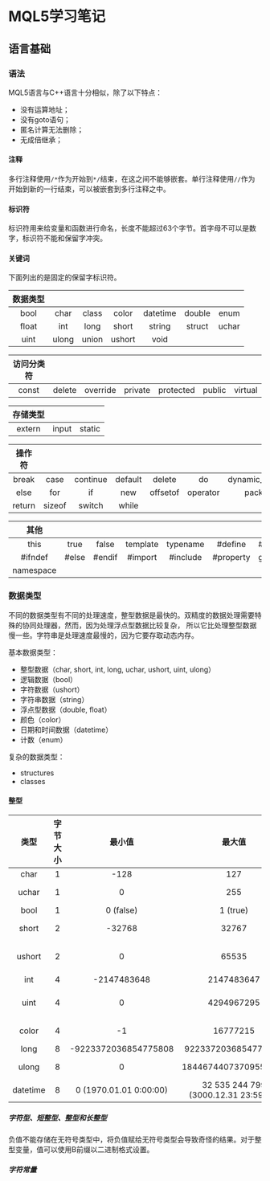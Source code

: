 # MQL5学习笔记


## 语言基础

### 语法
MQL5语言与C++语言十分相似，除了以下特点：
- 没有运算地址；
- 没有goto语句；
- 匿名计算无法删除；
- 无成倍继承；

#### 注释
多行注释使用`/*`作为开始到`*/`结束，在这之间不能够嵌套。单行注释使用`//`作为开始到新的一行结束，可以被嵌套到多行注释之中。

#### 标识符
标识符用来给变量和函数进行命名，长度不能超过63个字节。首字母不可以是数字，标识符不能和保留字冲突。

#### 关键词
下面列出的是固定的保留字标识符。

|数据类型| | | | | | |
| :-: | :-: | :-: | :-: | :-: | :-: | :-: |
| bool | char | class | color | datetime | double | enum |
| float | int | long | short | string | struct | uchar |
| uint | ulong | union | ushort | void |

|访问分类符| | | | | | |
| :-: | :-: | :-: | :-: | :-: | :-: | :-: |
| const | delete | override | private | protected | public | virtual |

|存储类型| | |
| :-: | :-: | :-: |
| extern | input | static |

|操作符| | | | | | |
| :-: | :-: | :-: | :-: | :-: | :-: | :-: |
| break | case | continue | default | delete | do | dynamic_cast |
| else | for | if | new | offsetof | operator | pack |
| return | sizeof | switch | while |

|其他| | | | | | |
| :-: | :-: | :-: | :-: | :-: | :-: | :-: |
| this | true | false | template | typename | #define | #ifdef |
| #ifndef | #else | #endif | #import | #include | #property | group |
| namespace |

### 数据类型
不同的数据类型有不同的处理速度，整型数据是最快的。双精度的数据处理需要特殊的协同处理器，然而，因为处理浮点型数据比较复杂， 所以它比处理整型数据慢一些。字符串是处理速度最慢的，因为它要存取动态内存。

基本数据类型：
- 整型数据（char, short, int, long, uchar, ushort, uint, ulong）
- 逻辑数据（bool）
- 字符数据（ushort）
- 字符串数据（string）
- 浮点型数据（double, float）
- 颜色（color）
- 日期和时间数据（datetime）
- 计数（enum）

复杂的数据类型：
- structures
- classes

#### 整型
| 类型 | 字节大小 | 最小值 | 最大值 | C++类比 |
| :-:  | :-:     | :-:   | :-:    | :-:    |
| char | 1       | -128  | 127    | char   |
| uchar | 1 | 0 | 255 | unsigned char, BYTE |
| bool | 1 | 0 (false) | 1 (true) | bool |
| short | 2 | -32768 | 32767 | short, wchar_t |
| ushort | 2 | 0 | 65535 | unsigned short, WORD |
| int | 4 | -2147483648 | 2147483647 | int |
| uint | 4 | 0 | 4294967295 | unsigned int, DWORD |
| color | 4 | -1 | 16777215 | int, COLORREF |
| long | 8 | -9223372036854775808 | 9223372036854775807 | __int64|
| ulong | 8 | 0 | 18446744073709551615 | unsigned __int64 |
| datetime | 8 | 0 (1970.01.01 0:00:00) | 32 535 244 799 (3000.12.31 23:59:59) | __time64_t |

##### 字符型、短整型、整型和长整型
负值不能存储在无符号类型中，将负值赋给无符号类型会导致奇怪的结果。对于整型变量，值可以使用B前缀以二进制格式设置。

##### 字符常量
